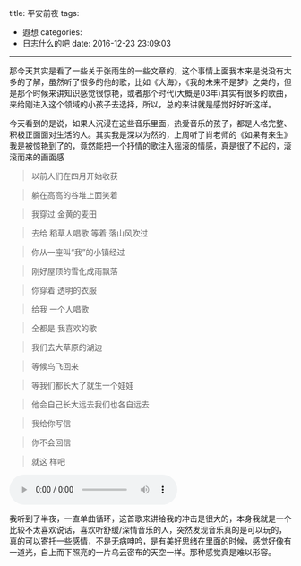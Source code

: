 title: 平安前夜
tags:
  - 遐想
categories:
  - 日志什么的吧
date: 2016-12-23 23:09:03
---

那今天其实是看了一些关于张雨生的一些文章的，这个事情上面我本来是说没有太多的了解，虽然听了很多的他的歌，比如《大海》，《我的未来不是梦》之类的，但是那个时候来讲知识感觉很惊艳，或者那个时代(大概是03年)其实有很多的歌曲，来给刚进入这个领域的小孩子去选择，所以，总的来讲就是感觉好好听这样。

今天看到的是说，如果人沉浸在这些音乐里面，热爱音乐的孩子，都是人格完整、积极正面面对生活的人。其实我是深以为然的，上周听了肖老师的《如果有来生》我是被惊艳到了的，竟然能把一个抒情的歌注入摇滚的情感，真是很了不起的，滚滚而来的画面感

> 以前人们在四月开始收获

> 躺在高高的谷堆上面笑着

> 我穿过 金黄的麦田

> 去给 稻草人唱歌
> 等着 落山风吹过

> 你从一座叫“我”的小镇经过

> 刚好屋顶的雪化成雨飘落

> 你穿着 透明的衣服

> 给我 一个人唱歌

> 全都是 我喜欢的歌

> 我们去大草原的湖边

> 等候鸟飞回来

> 等我们都长大了就生一个娃娃

> 他会自己长大远去我们也各自远去

> 我给你写信

> 你不会回信

> 就这 样吧

<audio src="https://mss.sankuai.com/v1/mss_814dc1610cda4b2e8febd6ea2c809db5/image/1482384083227.mp4" controls="controls" loop="loop"></audio>

我听到了半夜，一直单曲循环，这首歌来讲给我的冲击是很大的，本身我就是一个比较不太喜欢说话，喜欢听舒缓/深情音乐的人，突然发现音乐真的是可以玩的，真的可以寄托一些感情，不是无病呻吟，是有美好思绪在里面的时候，感觉好像有一道光，自上而下照亮的一片乌云密布的天空一样。那种感觉真是难以形容。
